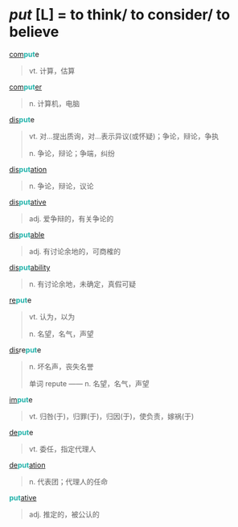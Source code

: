 # _put_ [L] = to think/ to consider/ to believe

[com](com-.md)<b style="color: #20B2AA;">put</b>e
> vt. 计算，估算

[com](com-.md)<b style="color: #20B2AA;">put</b>[er](-er.md)
> n. 计算机，电脑

[dis](dis-.md)<b style="color: #20B2AA;">put</b>e
> vt. 对…提出质询，对…表示异议(或怀疑)；争论，辩论，争执
>
> n. 争论，辩论；争端，纠纷

[dis](dis-.md)<b style="color: #20B2AA;">put</b>[ation](-ion.md)
> n. 争论，辩论，议论

[dis](dis-.md)<b style="color: #20B2AA;">put</b>[ative](-ive.md)
> adj. 爱争辩的，有关争论的

[dis](dis-.md)<b style="color: #20B2AA;">put</b>[able](-able.md)
> adj. 有讨论余地的，可商榷的

[dis](dis-.md)<b style="color: #20B2AA;">put</b>[ability](-ity.md)
> n. 有讨论余地，未确定，真假可疑

[re](re-.md)<b style="color: #20B2AA;">put</b>e
> vt. 认为，以为
>
> n. 名望，名气，声望

[dis](dis-.md)re<b style="color: #20B2AA;">put</b>e
> n. 坏名声，丧失名誉
>
> 单词 repute —— n. 名望，名气，声望

[im](in-.2.md)<b style="color: #20B2AA;">put</b>e
> vt. 归咎(于)，归罪(于)，归因(于)，使负责，嫁祸(于)

[de](de-.md)<b style="color: #20B2AA;">put</b>e
> vt. 委任，指定代理人

[de](de-.md)<b style="color: #20B2AA;">put</b>[ation](-ion.md)
> n. 代表团；代理人的任命

<b style="color: #20B2AA;">put</b>[ative](-ive.md)
> adj. 推定的，被公认的